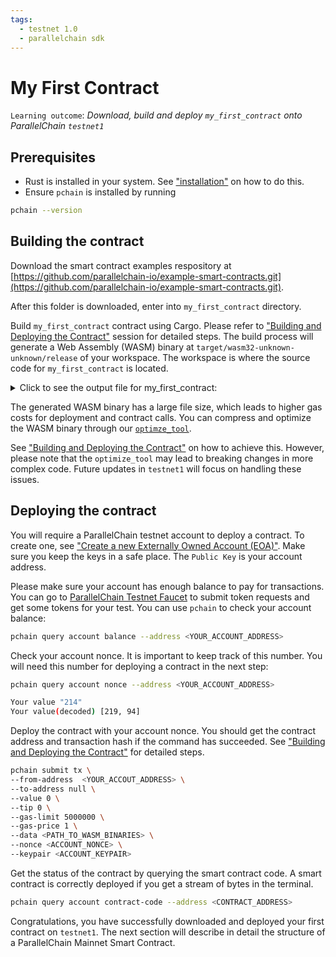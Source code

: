 ```yaml
---
tags:
  - testnet 1.0
  - parallelchain sdk
---
```


# My First Contract

`Learning outcome`: _Download, build and deploy `my_first_contract` onto ParallelChain `testnet1`_

## Prerequisites
* Rust is installed in your system. See ["installation"](installation.md#linux-and-macos) on how to do this.
* Ensure `pchain` is installed by running 
```bash
pchain --version
```

## Building the contract
Download the smart contract examples respository at [https://github.com/parallelchain-io/example-smart-contracts.git](https://github.com/parallelchain-io/example-smart-contracts.git). 

After this folder is downloaded, enter into `my_first_contract` directory.

Build `my_first_contract` contract using Cargo. Please refer to ["Building and Deploying the Contract"](build_deploy_contract.md) session for detailed steps. The build process will generate a Web Assembly (WASM) binary at `target/wasm32-unknown-unknown/release` of your workspace. The workspace is where the source code for `my_first_contract` is located. 

<details>
  <summary>Click to see the output file for my_first_contract:</summary>
    1. Go to "my_first_contract"
    ```bash
    cd my_first_contract/
    ```

    1. Go to the output folder of "my_first_contract"
    ```bash
    cd target/wasm32-unknown-unknown/release
    ```

    1. Your built contract can be found:
    ```bash
    $ ls
    my_first_contract.wasm
    ```
</details>

The generated WASM binary has a large file size, which leads to higher gas costs for deployment and contract calls. You can compress and optimize the WASM binary through our [`optimze_tool`](https://raw.githubusercontent.com/parallelchain-io/example-smart-contracts/main/optimize.sh). 


See ["Building and Deploying the Contract"](/smart_contract_sdk/build_deploy_contract)
on how to achieve this. However, please note that the `optimize_tool` may lead to breaking changes in more complex code. Future updates in `testnet1` will focus on handling these issues.

## Deploying the contract

You will require a ParallelChain testnet account to deploy a contract. To create one, see ["Create a new Externally Owned Account (EOA)"](../cli/tutorial.md#create-a-new-externally-owned-account-eoa). Make sure you keep the keys in a safe place. The `Public Key` is your account address.

Please make sure your account has enough balance to pay for transactions. You can go to [ParallelChain Testnet Faucet](https://testnet.parallelchain.io/explorer/faucet) to submit token requests and get some tokens for your test. You can use `pchain` to check your account balance:
```bash
pchain query account balance --address <YOUR_ACCOUNT_ADDRESS>
```

Check your account nonce. It is important to keep track of this number. You will need this number for deploying a contract in the next step:
```bash
pchain query account nonce --address <YOUR_ACCOUNT_ADDRESS>
```

```bash
Your value "214"
Your value(decoded) [219, 94]
```

Deploy the contract with your account nonce. You should get the contract address and transaction hash if the command has succeeded. See ["Building and Deploying the Contract"](build_deploy_contract.md) for detailed steps.
```bash
pchain submit tx \
--from-address  <YOUR_ACCOUT_ADDRESS> \
--to-address null \
--value 0 \
--tip 0 \
--gas-limit 5000000 \
--gas-price 1 \
--data <PATH_TO_WASM_BINARIES> \
--nonce <ACCOUNT_NONCE> \
--keypair <ACCOUNT_KEYPAIR>
```

Get the status of the contract by querying the smart contract code. A smart contract is correctly deployed if you get a stream of bytes in the terminal.
```bash
pchain query account contract-code --address <CONTRACT_ADDRESS>
```

Congratulations, you have successfully downloaded and deployed your first contract on `testnet1`. The next section will describe in detail the structure of a ParallelChain Mainnet Smart Contract.
